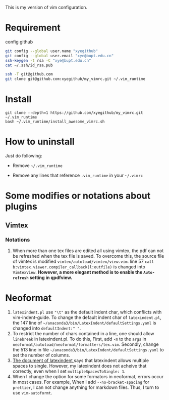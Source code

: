 This is my version of vim configuration.

# Requirement

config github

```bash
git config --global user.name "xyegithub"
git config --global user.email "xye@bupt.edu.cn"
ssh-keygen -t rsa -C "xye@bupt.edu.cn"
cat ~/.ssh/id_rsa.pub
```

```bash
ssh -T git@github.com
git clone git@github.com:xyegithub/my_vimrc.git ~/.vim_runtime
```

# Install

    git clone --depth=1 https://github.com/xyegithub/my_vimrc.git  ~/.vim_runtime
    bash ~/.vim_runtime/install_awesome_vimrc.sh

# How to uninstall

Just do following:

-   Remove `~/.vim_runtime`

-   Remove any lines that reference `.vim_runtime` in your `~/.vimrc`

# Some modifies or notations about plugins

## Vimtex

### Notations

1.  When more than one tex files are edited all using vimtex, the pdf can not be
    refreshed when the tex file is saved. To overcome this, the source file of vimtex is
    modified `vimtex/autoload/vimtex/view.vim`.
    line 57 `call b:vimtex.viewer.compiler_callback(l:outfile)` is changed into `VimtexView`.
    **However, a more elegant method is to enable the `Auto-refresh` setting in qpdfview.**

# Neoformat

1.  `latexindent.pl` use `"\t"` as the default indent char, which conflicts with vim-indent-guide.
    To change the default indent char of `latexindent.pl`, the 147 line of
    `~/anaconda3/bin/LatexIndent/defaultSettings.yaml` is changed into `defaultIndent:" "`.
2.  To restrict the number of chars contained in a line, one should allow `linebreak` in latexindent.pl.
    To do this, First, add `-m` to the `args` in `neoformat/autoload/neoformat/formatters/tex.vim`.
    Secondly, change the 513 line in file `~/anaconda3/bin/LatexIndent/defaultSettings.yaml` to set
    the number of columns.
3.  [The document of latexindent
    ](https://ctan.math.illinois.edu/support/latexindent/documentation/latexindent.pdf)
    says that latexindent allows multiple spaces to single. However, my latexindent does not acheive
    that correctly, even when I set `multipleSpacesToSingle: 1`.
4.  When I change the option for some formators in neoformat, errors occur in most cases. For example,
    When I add `--no-bracket-spacing` for `prettier`, I can not change anything for markdown files.
    Thus, I turn to use `vim-autoformt`.
